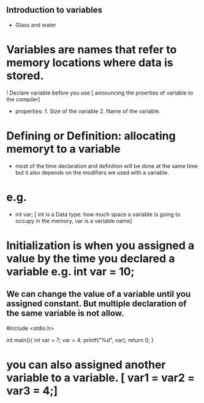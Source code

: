 ## Introduction to variables

- Glass and water

# Variables are names that refer to memory locations where data is stored.
! Declare variable before you use [ announcing the proerties of variable to the compiler] 
- properties: 1. Size of the variable 2. Name of the variable.

# Defining or Definition: allocating memoryt to a variable
- most of the time declaration and definition will be done at the same time but it also depends on the modifiers we used with a variable.


# e.g.
- int var;  [ int is a Data type: how much space a variable is going to occupy in the memory, var is a variable name]

# Initialization is when you assigned a value by the time you declared a variable e.g. int var = 10;

## We can change the value of a variable until you assigned constant. But multiple declaration of the same variable is not allow.

#include <stdio.h>

int main(){
    int var = 7;
    var = 4;
    printf("%d", var);
    return 0;
}

# you can also assigned another variable to a variable. [ var1 = var2 = var3 = 4;]